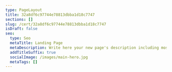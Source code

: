 ```yaml
---
type: PageLayout
title: 32a8df6c97744e78813dbba1d18c7747
sections: []
slug: /cert/32a8df6c97744e78813dbba1d18c7747
isDraft: false
seo:
  type: Seo
  metaTitle: Landing Page
  metaDescription: Write here your new page's description including most relevant keywords.
  addTitleSuffix: true
  socialImage: /images/main-hero.jpg
  metaTags: []
---
```

